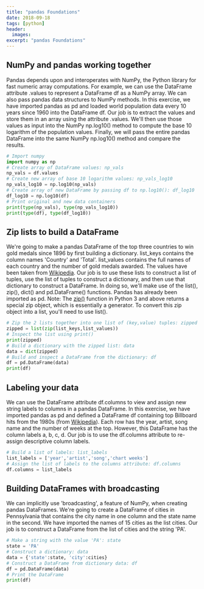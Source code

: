 ```yaml
---
title: "pandas Foundations"
date: 2018-09-18
tags: [python]
header:
  images:
excerpt: "pandas Foundations"
---
```


## NumPy and pandas working together
Pandas depends upon and interoperates with NumPy, the Python library for fast numeric array computations. For example, we can use the DataFrame attribute .values to represent a DataFrame df as a NumPy array. We can also pass pandas data structures to NumPy methods. In this exercise, we have imported pandas as pd and loaded world population data every 10 years since 1960 into the DataFrame df. Our job is to extract the values and store them in an array using the attribute .values. We'll then use those values as input into the NumPy np.log10() method to compute the base 10 logarithm of the population values. Finally, we will pass the entire pandas DataFrame into the same NumPy np.log10() method and compare the results.

```python
# Import numpy
import numpy as np
# Create array of DataFrame values: np_vals
np_vals = df.values
# Create new array of base 10 logarithm values: np_vals_log10
np_vals_log10 = np.log10(np_vals)
# Create array of new DataFrame by passing df to np.log10(): df_log10
df_log10 = np.log10(df)
# Print original and new data containers
print(type(np_vals), type(np_vals_log10))
print(type(df), type(df_log10))
```

## Zip lists to build a DataFrame
We're going to make a pandas DataFrame of the top three countries to win gold medals since 1896 by first building a dictionary. list_keys contains the column names 'Country' and 'Total'. list_values contains the full names of each country and the number of gold medals awarded. The values have been taken from [Wikipedia](https://en.wikipedia.org/wiki/All-time_Olympic_Games_medal_table). Our job is to use these lists to construct a list of tuples, use the list of tuples to construct a dictionary, and then use that dictionary to construct a DataFrame. In doing so, we'll make use of the list(), zip(), dict() and pd.DataFrame() functions. Pandas has already been imported as pd. Note: The [zip()](https://docs.python.org/3/library/functions.html#zip) function in Python 3 and above returns a special zip object, which is essentially a generator. To convert this zip object into a list, you'll need to use list().

```python
# Zip the 2 lists together into one list of (key,value) tuples: zipped
zipped = list(zip(list_keys,list_values))
# Inspect the list using print()
print(zipped)
# Build a dictionary with the zipped list: data
data = dict(zipped)
# Build and inspect a DataFrame from the dictionary: df
df = pd.DataFrame(data)
print(df)
```

## Labeling your data
We can use the DataFrame attribute df.columns to view and assign new string labels to columns in a pandas DataFrame. In this exercise, we have imported pandas as pd and defined a DataFrame df containing top Billboard hits from the 1980s (from [Wikipedia](https://en.wikipedia.org/wiki/List_of_Billboard_Hot_100_number-one_singles_of_the_1980s#1980)). Each row has the year, artist, song name and the number of weeks at the top. However, this DataFrame has the column labels a, b, c, d. Our job is to use the df.columns attribute to re-assign descriptive column labels.

```python
# Build a list of labels: list_labels
list_labels = ['year','artist','song','chart weeks']
# Assign the list of labels to the columns attribute: df.columns
df.columns = list_labels
```

## Building DataFrames with broadcasting
We can implicitly use 'broadcasting', a feature of NumPy, when creating pandas DataFrames. We're going to create a DataFrame of cities in Pennsylvania that contains the city name in one column and the state name in the second. We have imported the names of 15 cities as the list cities. Our job is to construct a DataFrame from the list of cities and the string 'PA'.

```python
# Make a string with the value 'PA': state
state = 'PA'
# Construct a dictionary: data
data = {'state':state, 'city':cities}
# Construct a DataFrame from dictionary data: df
df = pd.DataFrame(data)
# Print the DataFrame
print(df)
```
